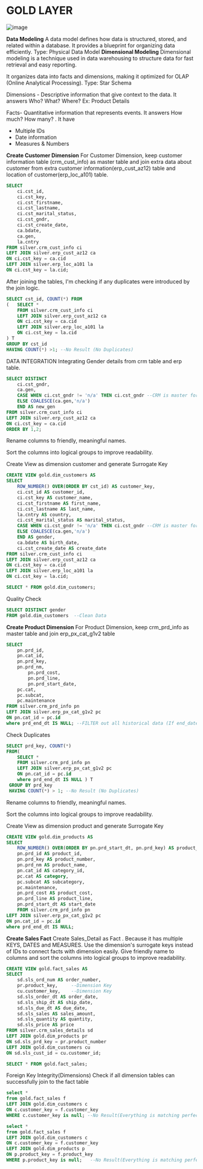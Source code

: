 # GOLD LAYER
![image](https://github.com/user-attachments/assets/1332d0ff-d0fc-4f07-903a-225bd897d10b)

**Data Modeling**
A data model defines how data is structured, stored, and related within a database. It provides a blueprint for organizing data efficiently.
Type: Physical Data Model
**Dimensional Modeling**
Dimensional modeling is a technique used in data warehousing to structure data for fast retrieval and easy reporting. 

It organizes data into facts and dimensions, making it optimized for OLAP (Online Analytical Processing).
Type: Star Schema

Dimensions - Descriptive information that give context to the data. It answers Who? What? Where? Ex: Product Details

Facts- Quantitative information that represents events. It answers How much? How many? . It have
- Multiple IDs 
- Date information
- Measures & Numbers

**Create Customer Dimension**
For Customer Dimension, keep customer information table (crm_cust_info) as master table and join extra data about customer from 
extra customer information(erp_cust_az12) table and location of customer(erp_loc_a101) table.
```sql
SELECT
	ci.cst_id,
	ci.cst_key,
	ci.cst_firstname,
	ci.cst_lastname,
	ci.cst_marital_status,
	ci.cst_gndr,
	ci.cst_create_date,
	ca.bdate,
	ca.gen,
	la.cntry
FROM silver.crm_cust_info ci
LEFT JOIN silver.erp_cust_az12 ca
ON ci.cst_key = ca.cid
LEFT JOIN silver.erp_loc_a101 la
ON ci.cst_key = la.cid;
```
After joining the tables, I'm checking if any duplicates were introduced by the join logic.
```sql
SELECT cst_id, COUNT(*) FROM
(	SELECT *
 	FROM silver.crm_cust_info ci
	LEFT JOIN silver.erp_cust_az12 ca
	ON ci.cst_key = ca.cid
	LEFT JOIN silver.erp_loc_a101 la
	ON ci.cst_key = la.cid
) T
GROUP BY cst_id
HAVING COUNT(*) >1; --No Result (No Duplicates)
```
DATA INTEGRATION
Integrating Gender details from crm table and erp table.
```sql
SELECT DISTINCT
	ci.cst_gndr,
	ca.gen,
	CASE WHEN ci.cst_gndr != 'n/a' THEN ci.cst_gndr --CRM is master for gender info
	ELSE COALESCE(ca.gen,'n/a')
	END AS new_gen
FROM silver.crm_cust_info ci
LEFT JOIN silver.erp_cust_az12 ca
ON ci.cst_key = ca.cid
ORDER BY 1,2; 
```
Rename columns to friendly, meaningful names.

Sort the columns into logical groups to improve readability.

Create View as dimension customer and generate Surrogate Key 
```sql
CREATE VIEW gold.dim_customers AS
SELECT 
	ROW_NUMBER() OVER(ORDER BY cst_id) AS customer_key,
	ci.cst_id AS customer_id,
	ci.cst_key AS customer_name,
	ci.cst_firstname AS first_name,
	ci.cst_lastname AS last_name,
	la.cntry AS country,
	ci.cst_marital_status AS marital_status,
	CASE WHEN ci.cst_gndr != 'n/a' THEN ci.cst_gndr --CRM is master for gender info
	ELSE COALESCE(ca.gen,'n/a')
	END AS gender,
	ca.bdate AS birth_date,
	ci.cst_create_date AS create_date
FROM silver.crm_cust_info ci
LEFT JOIN silver.erp_cust_az12 ca
ON ci.cst_key = ca.cid
LEFT JOIN silver.erp_loc_a101 la
ON ci.cst_key = la.cid;

SELECT * FROM gold.dim_customers;
```
Quality Check
```sql
SELECT DISTINCT gender
FROM gold.dim_customers  --Clean Data
```
**Create Product Dimension**
For Product Dimension, keep crm_prd_info as master table and join erp_px_cat_g1v2 table
```sql
SELECT
	pn.prd_id,
 	pn.cat_id,
  	pn.prd_key,
   	pn.prd_nm,
    	pn.prd_cost,
     	pn.prd_line,
        pn.prd_start_date,
	pc.cat,
  	pc.subcat,
   	pc.maintenance
FROM silver.crm_prd_info pn
LEFT JOIN silver.erp_px_cat_g1v2 pc
ON pn.cat_id = pc.id
where prd_end_dt IS NULL; --FILTER out all historical data (If end_date is NULL then it is current information of the product)
```
Check Duplicates
```SQL
SELECT prd_key, COUNT(*)
FROM(
	SELECT *
 	FROM silver.crm_prd_info pn
	LEFT JOIN silver.erp_px_cat_g1v2 pc
	ON pn.cat_id = pc.id
	where prd_end_dt IS NULL ) T
 GROUP BY prd_key
 HAVING COUNT(*) > 1; --No Result (No Duplicates)
```
Rename columns to friendly, meaningful names.

Sort the columns into logical groups to improve readability.

Create View as dimension product and generate Surrogate Key 
```sql
CREATE VIEW gold.dim_products AS
SELECT
	ROW_NUMBER() OVER(ORDER BY pn.prd_start_dt, pn.prd_key) AS product_key, 
	pn.prd_id AS product_id,
	pn.prd_key AS product_number,
	pn.prd_nm AS product_name,
	pn.cat_id AS category_id,
	pc.cat AS category,
	pc.subcat AS subcategory,
	pc.maintenance,
	pn.prd_cost AS product_cost,
	pn.prd_line AS product_line,
	pn.prd_start_dt AS start_date
	FROM silver.crm_prd_info pn
LEFT JOIN silver.erp_px_cat_g1v2 pc
ON pn.cat_id = pc.id
where prd_end_dt IS NULL;
```
**Create Sales Fact**
Create Sales_Detail as Fact . Because it has multiple KEYS, DATES and MEASURES.
Use the dimension's surrogate keys instead of IDs to connect facts with dimension easily.
Give friendly name to columns and sort the columns into logical groups to improve readability.
```sql
CREATE VIEW gold.fact_sales AS
SELECT
	sd.sls_ord_num AS order_number,
	pr.product_key,     --Dimension Key
	cu.customer_key,    --Dimension Key
	sd.sls_order_dt AS order_date,
	sd.sls_ship_dt AS ship_date,
	sd.sls_due_dt AS due_date,
	sd.sls_sales AS sales_amount,
	sd.sls_quantity AS quantity,
	sd.sls_price AS price
FROM silver.crm_sales_details sd
LEFT JOIN gold.dim_products pr
ON sd.sls_prd_key = pr.product_number
LEFT JOIN gold.dim_customers cu
ON sd.sls_cust_id = cu.customer_id;

SELECT * FROM gold.fact_sales;
```
Foreign Key Integrity(Dimensions)
Check if all dimension tables can successfully join to the fact table
```sql
select * 
from gold.fact_sales f
LEFT JOIN gold.dim_customers c
ON c.customer_key = f.customer_key
WHERE c.customer_key is null; --No Result(Everything is matching perfectly)

select * 
from gold.fact_sales f
LEFT JOIN gold.dim_customers c
ON c.customer_key = f.customer_key
LEFT JOIN gold.dim_products p
ON p.product_key = f.product_key
WHERE p.product_key is null;   --No Result(Everything is matching perfectly)
```
```
